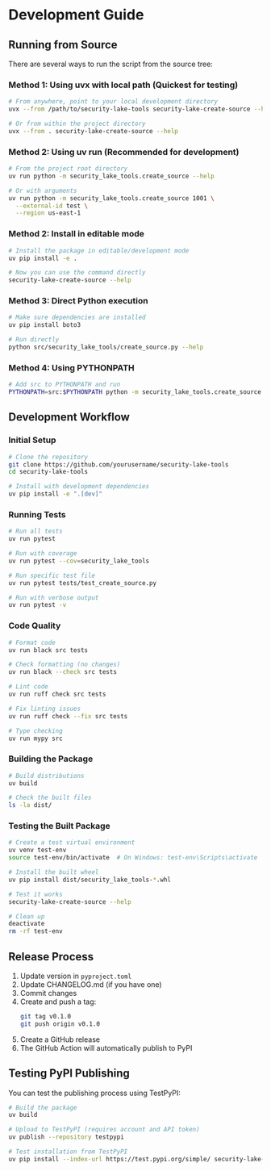 # Development Guide

## Running from Source

There are several ways to run the script from the source tree:

### Method 1: Using uvx with local path (Quickest for testing)

```bash
# From anywhere, point to your local development directory
uvx --from /path/to/security-lake-tools security-lake-create-source --help

# Or from within the project directory
uvx --from . security-lake-create-source --help
```

### Method 2: Using uv run (Recommended for development)

```bash
# From the project root directory
uv run python -m security_lake_tools.create_source --help

# Or with arguments
uv run python -m security_lake_tools.create_source 1001 \
  --external-id test \
  --region us-east-1
```

### Method 2: Install in editable mode

```bash
# Install the package in editable/development mode
uv pip install -e .

# Now you can use the command directly
security-lake-create-source --help
```

### Method 3: Direct Python execution

```bash
# Make sure dependencies are installed
uv pip install boto3

# Run directly
python src/security_lake_tools/create_source.py --help
```

### Method 4: Using PYTHONPATH

```bash
# Add src to PYTHONPATH and run
PYTHONPATH=src:$PYTHONPATH python -m security_lake_tools.create_source --help
```

## Development Workflow

### Initial Setup

```bash
# Clone the repository
git clone https://github.com/yourusername/security-lake-tools
cd security-lake-tools

# Install with development dependencies
uv pip install -e ".[dev]"
```

### Running Tests

```bash
# Run all tests
uv run pytest

# Run with coverage
uv run pytest --cov=security_lake_tools

# Run specific test file
uv run pytest tests/test_create_source.py

# Run with verbose output
uv run pytest -v
```

### Code Quality

```bash
# Format code
uv run black src tests

# Check formatting (no changes)
uv run black --check src tests

# Lint code
uv run ruff check src tests

# Fix linting issues
uv run ruff check --fix src tests

# Type checking
uv run mypy src
```

### Building the Package

```bash
# Build distributions
uv build

# Check the built files
ls -la dist/
```

### Testing the Built Package

```bash
# Create a test virtual environment
uv venv test-env
source test-env/bin/activate  # On Windows: test-env\Scripts\activate

# Install the built wheel
uv pip install dist/security_lake_tools-*.whl

# Test it works
security-lake-create-source --help

# Clean up
deactivate
rm -rf test-env
```

## Release Process

1. Update version in `pyproject.toml`
2. Update CHANGELOG.md (if you have one)
3. Commit changes
4. Create and push a tag:
   ```bash
   git tag v0.1.0
   git push origin v0.1.0
   ```
5. Create a GitHub release
6. The GitHub Action will automatically publish to PyPI

## Testing PyPI Publishing

You can test the publishing process using TestPyPI:

```bash
# Build the package
uv build

# Upload to TestPyPI (requires account and API token)
uv publish --repository testpypi

# Test installation from TestPyPI
uv pip install --index-url https://test.pypi.org/simple/ security-lake-tools
```
